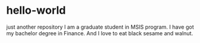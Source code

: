 # hello-world
just another repository
I am a graduate student in MSIS program. 
I have got my bachelor degree in Finance. 
And I love to eat black sesame and walnut.
